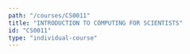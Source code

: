 ```yaml
---
path: "/courses/CS0011"
title: "INTRODUCTION TO COMPUTING FOR SCIENTISTS"
id: "CS0011"
type: "individual-course"
---
```

